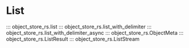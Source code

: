 # List

::: object_store_rs.list
::: object_store_rs.list_with_delimiter
::: object_store_rs.list_with_delimiter_async
::: object_store_rs.ObjectMeta
::: object_store_rs.ListResult
::: object_store_rs.ListStream
